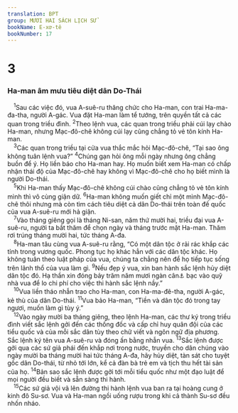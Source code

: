 ```yaml
---
translation: BPT
group: MƯƠI HAI SÁCH LỊCH SỬ
bookName: E-xơ-tê 
bookNumber: 17
---
```


<div class="title"><h1>3</h1><h3>Ha-man âm mưu tiêu diệt dân Do-Thái</h3></div>
<span class="verse et_3_1"> <sup>1</sup>Sau các việc đó, vua A-suê-ru thăng chức cho Ha-man, con trai Ha-ma-đa-tha, người A-gác. Vua đặt Ha-man làm tể tướng, trên quyền tất cả các quan trong triều đình.</span>
<span class="verse et_3_2"><sup>2</sup>Theo lệnh vua, các quan trong triều phải cúi lạy chào Ha-man, nhưng Mạc-đô-chê không cúi lạy cũng chẳng tỏ vẻ tôn kính Ha-man.<br/></span>
<span class="verse et_3_3"> <sup>3</sup>Các quan trong triều tại cửa vua thắc mắc hỏi Mạc-đô-chê, “Tại sao ông không tuân lệnh vua?”</span>
<span class="verse et_3_4"><sup>4</sup>Chúng gạn hỏi ông mỗi ngày nhưng ông chẳng buồn để ý. Họ liền báo cho Ha-man hay. Họ muốn biết xem Ha-man có chấp nhận thái độ của Mạc-đô-chê hay không vì Mạc-đô-chê cho họ biết mình là người Do-thái.<br/></span>
<span class="verse et_3_5"> <sup>5</sup>Khi Ha-man thấy Mạc-đô-chê không cúi chào cũng chẳng tỏ vẻ tôn kính mình thì vô cùng giận dữ.</span>
<span class="verse et_3_6"><sup>6</sup>Ha-man không muốn giết chỉ một mình Mạc-đô-chê thôi nhưng mà còn tìm cách tiêu diệt cả dân Do-thái trên toàn đế quốc của vua A-suê-ru mới hả giận.<br/></span>
<span class="verse et_3_7"> <sup>7</sup>Vào tháng giêng gọi là tháng Ni-san, năm thứ mười hai, triều đại vua A-suê-ru, người ta bắt thăm để chọn ngày và tháng trước mặt Ha-man. Thăm rơi trúng tháng mười hai, tức tháng A-đa.<br/></span>
<span class="verse et_3_8"> <sup>8</sup>Ha-man tâu cùng vua A-suê-ru rằng, “Có một dân tộc ở rải rác khắp các tỉnh trong vương quốc. Phong tục họ khác hẳn với các dân tộc khác. Họ không tuân theo luật pháp của vua, chúng ta chẳng nên để họ tiếp tục sống trên lãnh thổ của vua làm gì.</span>
<span class="verse et_3_9"><sup>9</sup>Nếu đẹp ý vua, xin ban hành sắc lệnh hủy diệt dân tộc đó. Hạ thần xin đóng bảy trăm năm mươi ngàn cân<a data-toggle="tooltip" data-placement="bottom" title="Nguyên văn, “10.000 ta-lâng” (khoảng 340 tấn).">⚓</a> bạc vào quỹ nhà vua để lo chi phí cho việc thi hành sắc lệnh nầy.”<br/></span>
<span class="verse et_3_10"> <sup>10</sup>Vua liền tháo nhẫn trao cho Ha-man, con Ha-ma-đê-tha, người A-gác, kẻ thù của dân Do-thái.</span>
<span class="verse et_3_11"><sup>11</sup>Vua bảo Ha-man, “Tiền và dân tộc đó trong tay ngươi, muốn làm gì tùy ý.”<br/></span>
<span class="verse et_3_12"> <sup>12</sup>Vào ngày mười ba tháng giêng, theo lệnh Ha-man, các thư ký trong triều đình viết sắc lệnh gởi đến các thống đốc và cấp chỉ huy quân đội của các tiểu quốc và của mỗi sắc dân tùy theo chữ viết và ngôn ngữ địa phương. Sắc lệnh ký tên vua A-suê-ru và đóng ấn bằng nhẫn vua.</span>
<span class="verse et_3_13"><sup>13</sup>Sắc lệnh được gởi qua các sứ giả phái đến khắp nơi trong nước, truyền cho dân chúng vào ngày mười ba tháng mười hai tức tháng A-đa, hãy hủy diệt, tàn sát cho tuyệt gốc dân Do-thái, từ nhỏ tới lớn, kể cả đàn bà trẻ em và tịch thu hết tài sản của họ.</span>
<span class="verse et_3_14"><sup>14</sup>Bản sao sắc lệnh được gởi tới mỗi tiểu quốc như một đạo luật để mọi người đều biết và sẵn sàng thi hành.<br/></span>
<span class="verse et_3_15"> <sup>15</sup>Các sứ giả vội vã lên đường thi hành lệnh vua ban ra tại hoàng cung ở kinh đô Su-sơ. Vua và Ha-man ngồi uống rượu trong khi cả thành Su-sơ đều nhốn nháo.<br/></span>
